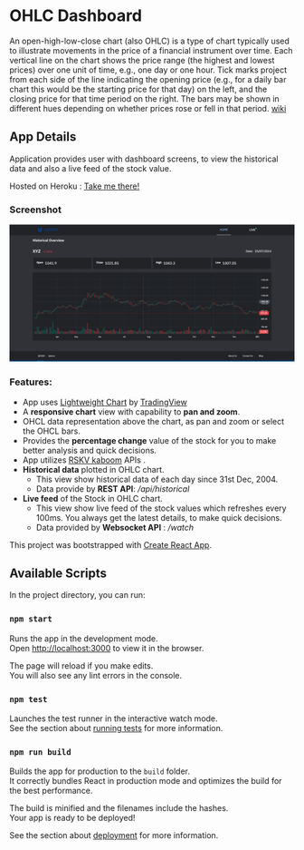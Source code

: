 # OHLC Dashboard

An open-high-low-close chart (also OHLC) is a type of chart typically used to illustrate movements in the price of a financial instrument over time. Each vertical line on the chart shows the price range (the highest and lowest prices) over one unit of time, e.g., one day or one hour. Tick marks project from each side of the line indicating the opening price (e.g., for a daily bar chart this would be the starting price for that day) on the left, and the closing price for that time period on the right. The bars may be shown in different hues depending on whether prices rose or fell in that period. [wiki](https://en.wikipedia.org/wiki/Open-high-low-close_chart)

## App Details

Application provides user with dashboard screens, to view the historical data and also a live feed of the stock value.

Hosted on Heroku : [Take me there!](http://ohlc-chart-assignment.herokuapp.com/)

### Screenshot

![Application screenshot](./assets/Screenshot.JPG?raw=true)

### Features:

- App uses [Lightweight Chart](https://www.tradingview.com/lightweight-charts/) by [TradingView](https://www.tradingview.com/)
- A **responsive chart** view with capability to **pan and zoom**.
- OHCL data representation above the chart, as pan and zoom or select the OHCL bars.
- Provides the **percentage change** value of the stock for you to make better analysis and quick decisions.
- App utilizes [RSKV kaboom](http://kaboom.rksv.net/) APIs .
- **Historical data** plotted in OHLC chart.
  - This view show historical data of each day since 31st Dec, 2004.
  - Data provide by **REST API**: _/api/historical_
- **Live feed** of the Stock in OHLC chart.
  - This view show live feed of the stock values which refreshes every 100ms. You always get the latest details, to make quick decisions.
  - Data provided by **Websocket API** : _/watch_

This project was bootstrapped with [Create React App](https://github.com/facebook/create-react-app).

## Available Scripts

In the project directory, you can run:

### `npm start`

Runs the app in the development mode.<br />
Open [http://localhost:3000](http://localhost:3000) to view it in the browser.

The page will reload if you make edits.<br />
You will also see any lint errors in the console.

### `npm test`

Launches the test runner in the interactive watch mode.<br />
See the section about [running tests](https://facebook.github.io/create-react-app/docs/running-tests) for more information.

### `npm run build`

Builds the app for production to the `build` folder.<br />
It correctly bundles React in production mode and optimizes the build for the best performance.

The build is minified and the filenames include the hashes.<br />
Your app is ready to be deployed!

See the section about [deployment](https://facebook.github.io/create-react-app/docs/deployment) for more information.
